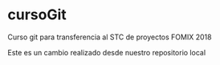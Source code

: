 # cursoGit
Curso git para transferencia al STC de proyectos FOMIX 2018

Este es un cambio realizado desde nuestro repositorio local
